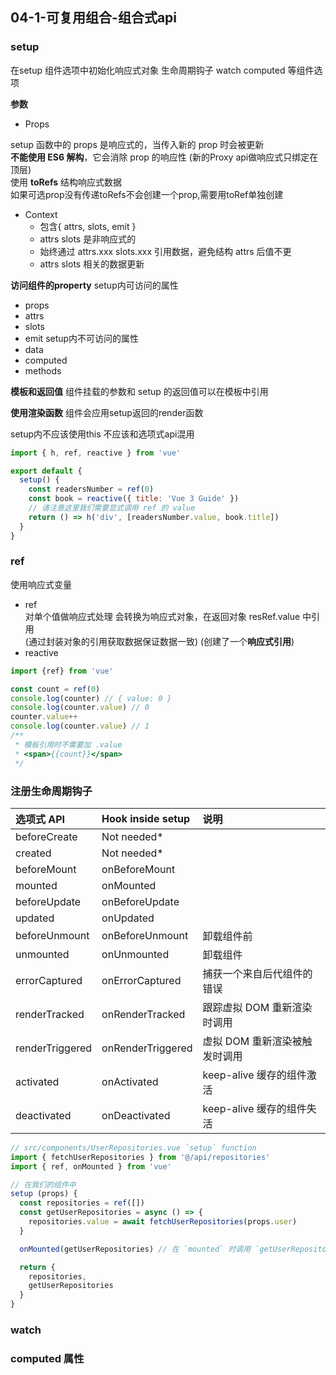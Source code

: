 
## 04-1-可复用组合-组合式api

### setup

在setup 组件选项中初始化响应式对象 生命周期钩子 watch computed 等组件选项

**参数**
- Props

setup 函数中的 props 是响应式的，当传入新的 prop 时会被更新  
**不能使用 ES6 解构**，它会消除 prop 的响应性 (新的Proxy api做响应式只绑定在顶层)  
使用 **toRefs** 结构响应式数据  
如果可选prop没有传递toRefs不会创建一个prop,需要用toRef单独创建

- Context
    - 包含{ attrs, slots, emit }
    - attrs slots 是非响应式的
    - 始终通过 attrs.xxx slots.xxx 引用数据，避免结构 attrs 后值不更
    - attrs slots 相关的数据更新

**访问组件的property**
setup内可访问的属性
- props
- attrs
- slots
- emit
setup内不可访问的属性
- data
- computed
- methods

**模板和返回值**
组件挂载的参数和 setup 的返回值可以在模板中引用

**使用渲染函数**
组件会应用setup返回的render函数

setup内不应该使用this 不应该和选项式api混用
```js
import { h, ref, reactive } from 'vue'

export default {
  setup() {
    const readersNumber = ref(0)
    const book = reactive({ title: 'Vue 3 Guide' })
    // 请注意这里我们需要显式调用 ref 的 value
    return () => h('div', [readersNumber.value, book.title])
  }
}
```

### ref
使用响应式变量

- ref  
    对单个值做响应式处理
    会转换为响应式对象，在返回对象 resRef.value 中引用  
    (通过封装对象的引用获取数据保证数据一致)
    (创建了一个**响应式引用**)
- reactive

```js
import {ref} from 'vue'

const count = ref(0)
console.log(counter) // { value: 0 }
console.log(counter.value) // 0
counter.value++
console.log(counter.value) // 1
/**
 * 模板引用时不需要加 .value
 * <span>{{count}}</span>
 */
```

### 注册生命周期钩子

| 选项式 API |	Hook inside setup | 说明 |
| :- | :- | :- |
| beforeCreate |	Not needed* |  |
| created |	Not needed* |  |
| beforeMount |	onBeforeMount |  |
| mounted |	onMounted |  |
| beforeUpdate |	onBeforeUpdate |  |
| updated |	onUpdated |  |
| beforeUnmount |	onBeforeUnmount | 卸载组件前 |
| unmounted |	onUnmounted | 卸载组件 |
| errorCaptured |	onErrorCaptured | 捕获一个来自后代组件的错误 |
| renderTracked |	onRenderTracked | 跟踪虚拟 DOM 重新渲染时调用 |
| renderTriggered |	onRenderTriggered | 虚拟 DOM 重新渲染被触发时调用 |
| activated |	onActivated | keep-alive 缓存的组件激活 |
| deactivated |	onDeactivated | keep-alive 缓存的组件失活 |

```js
// src/components/UserRepositories.vue `setup` function
import { fetchUserRepositories } from '@/api/repositories'
import { ref, onMounted } from 'vue'

// 在我们的组件中
setup (props) {
  const repositories = ref([])
  const getUserRepositories = async () => {
    repositories.value = await fetchUserRepositories(props.user)
  }

  onMounted(getUserRepositories) // 在 `mounted` 时调用 `getUserRepositories`

  return {
    repositories,
    getUserRepositories
  }
}
```

### watch

### computed 属性



